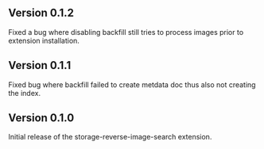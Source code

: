 ## Version 0.1.2

Fixed a bug where disabling backfill still tries to process images prior to extension installation.

## Version 0.1.1

Fixed bug where backfill failed to create metdata doc thus also not creating the index.

## Version 0.1.0

Initial release of the storage-reverse-image-search extension.
